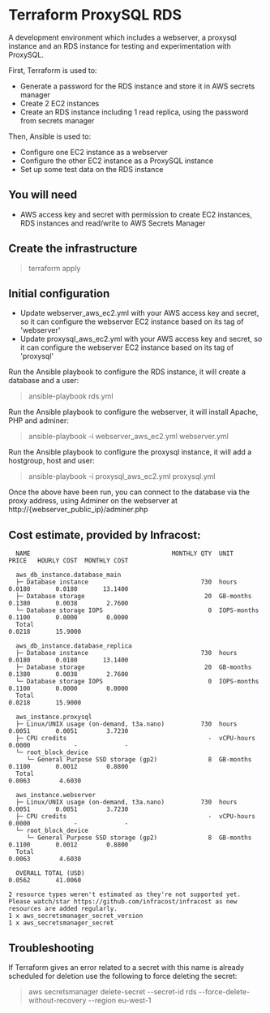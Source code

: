 # Terraform ProxySQL RDS

 A development environment which includes a webserver, a proxysql instance and an RDS instance for testing and experimentation with ProxySQL.

 First, Terraform is used to:
 
 * Generate a password for the RDS instance and store it in AWS secrets manager
 * Create 2 EC2 instances 
 * Create an RDS instance including 1 read replica, using the password from secrets manager

 Then, Ansible is used to:
 
 * Configure one EC2 instance as a webserver
 * Configure the other EC2 instance as a ProxySQL instance
 * Set up some test data on the RDS instance 

 ## You will need

 * AWS access key and secret with permission to create EC2 instances, RDS instances and read/write to AWS Secrets Manager

 ## Create the infrastructure

 > terraform apply

 ## Initial configuration

 * Update webserver_aws_ec2.yml with your AWS access key and secret, so it can configure the webserver EC2 instance based on its tag of 'webserver'
 * Update proxysql_aws_ec2.yml with your AWS access key and secret, so it can configure the webserver EC2 instance based on its tag of 'proxysql'

Run the Ansible playbook to configure the RDS instance, it will create a database and a user:

> ansible-playbook rds.yml

Run the Ansible playbook to configure the webserver, it will install Apache, PHP and adminer:

 > ansible-playbook -i webserver_aws_ec2.yml webserver.yml  

Run the Ansible playbook to configure the proxysql instance, it will add a hostgroup, host and user:

 > ansible-playbook -i proxysql_aws_ec2.yml proxysql.yml  

 Once the above have been run, you can connect to the database via the proxy address, using Adminer on the webserver at http://{webserver_public_ip}/adminer.php

## Cost estimate, provided by Infracost:

```
  NAME                                       MONTHLY QTY  UNIT         PRICE   HOURLY COST  MONTHLY COST  

  aws_db_instance.database_main                                                                           
  ├─ Database instance                               730  hours        0.0180       0.0180       13.1400  
  ├─ Database storage                                 20  GB-months    0.1380       0.0038        2.7600  
  └─ Database storage IOPS                             0  IOPS-months  0.1100       0.0000        0.0000  
  Total                                                                             0.0218       15.9000  
                                                                                                          
  aws_db_instance.database_replica                                                                        
  ├─ Database instance                               730  hours        0.0180       0.0180       13.1400  
  ├─ Database storage                                 20  GB-months    0.1380       0.0038        2.7600  
  └─ Database storage IOPS                             0  IOPS-months  0.1100       0.0000        0.0000  
  Total                                                                             0.0218       15.9000  
                                                                                                          
  aws_instance.proxysql                                                                                   
  ├─ Linux/UNIX usage (on-demand, t3a.nano)          730  hours        0.0051       0.0051        3.7230  
  ├─ CPU credits                                       -  vCPU-hours   0.0000            -             -  
  └─ root_block_device                       
     └─ General Purpose SSD storage (gp2)              8  GB-months    0.1100       0.0012        0.8800  
  Total                                                                             0.0063        4.6030  
                                                                                                          
  aws_instance.webserver                                                                                  
  ├─ Linux/UNIX usage (on-demand, t3a.nano)          730  hours        0.0051       0.0051        3.7230  
  ├─ CPU credits                                       -  vCPU-hours   0.0000            -             -  
  └─ root_block_device                       
     └─ General Purpose SSD storage (gp2)              8  GB-months    0.1100       0.0012        0.8800  
  Total                                                                             0.0063        4.6030  
                                                                                                          
  OVERALL TOTAL (USD)                                                               0.0562       41.0060  

2 resource types weren't estimated as they're not supported yet.
Please watch/star https://github.com/infracost/infracost as new resources are added regularly.
1 x aws_secretsmanager_secret_version
1 x aws_secretsmanager_secret
```


## Troubleshooting

If Terraform gives an error related to a secret with this name is already scheduled for deletion use the following to force deleting the secret:

> aws secretsmanager delete-secret --secret-id rds --force-delete-without-recovery --region eu-west-1